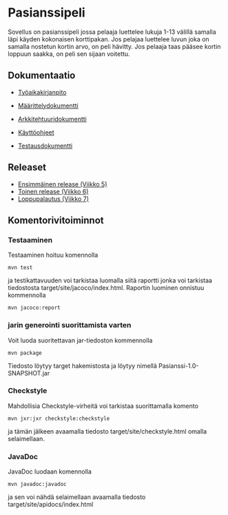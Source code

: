 # Pasianssipeli

Sovellus on pasianssipeli jossa pelaaja luettelee lukuja 1-13 välillä samalla läpi käyden kokonaisen korttipakan. Jos pelajaa luettelee luvun joka on samalla nostetun kortin arvo, on peli hävitty. Jos pelaaja taas pääsee kortin loppuun saakka, on peli sen sijaan voitettu. 


## Dokumentaatio

* [Työaikakirjanpito](https://github.com/hagstr/Ohjelmistotekniikka/blob/master/Dokumentointi/Ty%C3%B6aikakirjanpito.md)

* [Määrittelydokumentti](https://github.com/hagstr/Ohjelmistotekniikka/blob/master/Dokumentointi/M%C3%A4%C3%A4rittelydokumentti.md)

* [Arkkitehtuuridokumentti](https://github.com/hagstr/Ohjelmistotekniikka/blob/master/Dokumentointi/arkkitehtuuri.md)

* [Käyttöohjeet](https://github.com/hagstr/Ohjelmistotekniikka/blob/master/Dokumentointi/Instructions.md)

* [Testausdokumentti](https://github.com/hagstr/Ohjelmistotekniikka/blob/master/Dokumentointi/Testausdokumentti.md)


## Releaset
* [Ensimmäinen release (Viikko 5)](https://github.com/hagstr/Ohjelmistotekniikka/releases/tag/viikko5)
* [Toinen release (Viikko 6)](https://github.com/hagstr/Ohjelmistotekniikka/releases/tag/viikko6)
* [Loppupalautus (Viikko 7)](https://github.com/hagstr/Ohjelmistotekniikka/releases/tag/viikko7)

## Komentorivitoiminnot

### Testaaminen

Testaaminen hoituu komennolla
```
mvn test
```
ja testikattavuuden voi tarkistaa luomalla siitä raportti jonka voi tarkistaa tiedostosta target/site/jacoco/index.html. Raportin luominen onnistuu kommennolla
```
mvn jacoco:report
```

### jarin generointi suorittamista varten

Voit luoda suoritettavan jar-tiedoston kommennolla
```
mvn package
```
Tiedosto löytyy target hakemistosta ja löytyy nimellä Pasianssi-1.0-SNAPSHOT.jar


### Checkstyle

Mahdollisia Checkstyle-virheitä voi tarkistaa suorittamalla komento
```
mvn jxr:jxr checkstyle:checkstyle
```
ja tämän jälkeen avaamalla tiedosto target/site/checkstyle.html omalla selaimellaan.


### JavaDoc

JavaDoc luodaan komennolla
```
mvn javadoc:javadoc
```
ja sen voi nähdä selaimellaan avaamalla tiedosto target/site/apidocs/index.html






